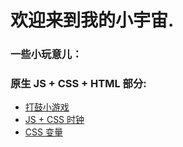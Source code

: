 # 欢迎来到我的小宇宙.

### 一些小玩意儿：

### 原生 JS + CSS + HTML 部分:

- [打鼓小游戏](https://chenxinnn.github.io/Drum-kit/)
- [ JS + CSS 时钟](https://chenxinnn.github.io/Clock/)
- [CSS 变量](https://s.codepen.io/chenxinnn/debug/ywQZbj/mVAbGpjxPQGk)

